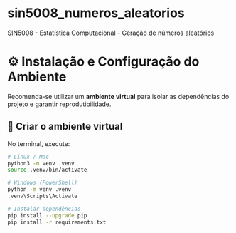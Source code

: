 # sin5008_numeros_aleatorios
SIN5008 - Estatística Computacional - Geração de números aleatórios


# ⚙️ Instalação e Configuração do Ambiente

Recomenda-se utilizar um **ambiente virtual** para isolar as dependências do projeto e garantir reprodutibilidade.

## 🔹 Criar o ambiente virtual

No terminal, execute:

```bash
# Linux / Mac
python3 -m venv .venv
source .venv/bin/activate

# Windows (PowerShell)
python -m venv .venv
.venv\Scripts\Activate

# Instalar dependências
pip install --upgrade pip
pip install -r requirements.txt
